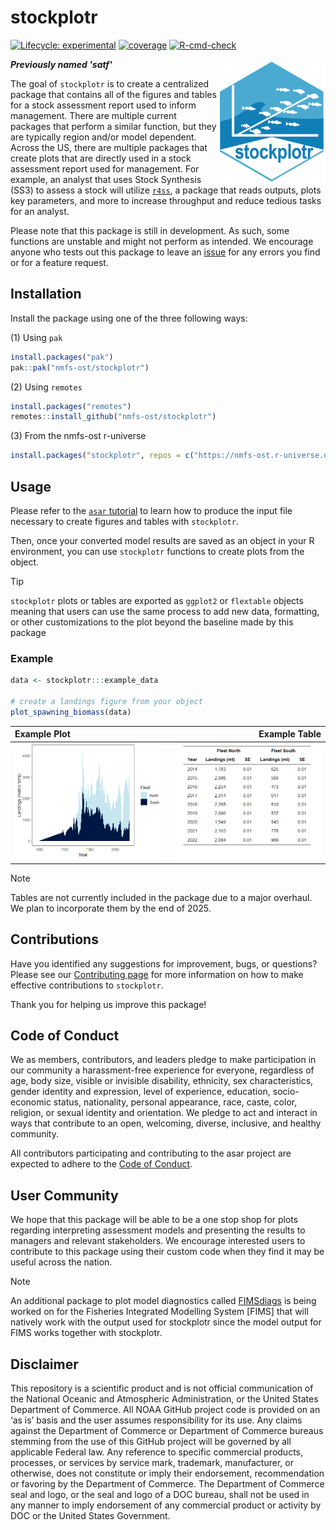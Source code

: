 # stockplotr

<!-- badges: start -->
[![Lifecycle: experimental](https://img.shields.io/badge/lifecycle-experimental-orange.svg)](https://lifecycle.r-lib.org/articles/stages.html#experimental)
[![coverage](https://img.shields.io/endpoint?url=https://raw.githubusercontent.com/nmfs-ost/stockplotr/refs/heads/badges/coverage-badge.json)](https://github.com/nmfs-ost/stockplotr/tree/badges)
[![R-cmd-check](https://github.com/nmfs-ost/stockplotr/actions/workflows/call-r-cmd-check.yml/badge.svg)](https://github.com/nmfs-ost/stockplotr/actions/workflows/call-r-cmd-check.yml)
<!-- badges: end -->

<img src="man/figures/stockplotr-hex.png" align="right" height="200" style="float:right; height:200px;" />

***Previously named 'satf'***

The goal of `stockplotr` is to create a centralized package that contains all of
the figures and tables for a stock assessment report used to inform management. 
There are multiple current packages that perform a 
similar function, but they are typically region and/or model dependent. Across 
the US, there are multiple packages that create plots that are directly used in 
a stock assessment report used for management. For example, an analyst that uses 
Stock Synthesis (SS3) to assess a stock will utilize [`r4ss`](https://github.com/r4ss/r4ss/), 
a package that reads outputs, plots key parameters, and more to increase 
throughput and reduce tedious tasks for an analyst.

Please note that this package is still in development. As such, some functions 
are unstable and might not perform as intended. We encourage anyone who tests 
out this package to leave an [issue](https://github.com/nmfs-ost/stockplotr/issues)
for any errors you find or for a feature request.

## Installation

Install the package using one of the three following ways:

(1) Using `pak`

```r
install.packages("pak")
pak::pak("nmfs-ost/stockplotr")
```

(2) Using `remotes`

```r
install.packages("remotes")
remotes::install_github("nmfs-ost/stockplotr")
```

(3) From the nmfs-ost r-universe

```r
install.packages("stockplotr", repos = c("https://nmfs-ost.r-universe.dev", "https://cloud.r-project.org"))
```

## Usage

Please refer to the [`asar` tutorial](https://connect.fisheries.noaa.gov/asar_tutorial/#section-preparing-to-run-create_template) to learn how to produce the input file necessary to create figures and tables with `stockplotr`.

Then, once your converted model results are saved as an object in your R environment, you can use `stockplotr` functions to create plots from the object.

> [!TIP]
> `stockplotr` plots or tables are exported as `ggplot2` or `flextable` objects 
> meaning that users can use the same process to add new data, formatting, or 
> other customizations to the plot beyond the baseline made by this package

### Example

```r
data <- stockplotr:::example_data

# create a landings figure from your object
plot_spawning_biomass(data)
```

Example Plot | Example Table |
:------------|---------------:
![Example landings plot from stockplotr](man/figures/landings_plot_ex.png) | ![Example landings tables from stockplotr](man/figures/landings_table_ex.png)

> [!NOTE]
> Tables are not currently included in the package due to a major overhaul.
> We plan to incorporate them by the end of 2025.

## Contributions

Have you identified any suggestions for improvement, bugs, or questions? Please see our [Contributing page](https://github.com/nmfs-ost/stockplotr/blob/main/CONTRIBUTING.md) for more information on how to make effective contributions to `stockplotr`.

Thank you for helping us improve this package!

## Code of Conduct

We as members, contributors, and leaders pledge to make participation in our community a harassment-free experience for everyone, regardless of age, body size, visible or invisible disability, ethnicity, sex characteristics, gender identity and expression, level of experience, education, socio-economic status, nationality, personal appearance, race, caste, color, religion, or sexual identity and orientation. We pledge to act and interact in ways that contribute to an open, welcoming, diverse, inclusive, and healthy community.

All contributors participating and contributing to the asar project are expected to adhere to the [Code of Conduct](https://github.com/nmfs-ost/stockplotr/blob/main/CODE_OF_CONDUCT.md).

## User Community

We hope that this package will be able to be a one stop shop for plots regarding 
interpreting assessment models and presenting the results to managers and relevant 
stakeholders. We encourage interested users to contribute to this package using 
their custom code when they find it may be useful across the nation.

> [!NOTE]
> An additional package to plot model diagnostics called [FIMSdiags](https://github.com/NOAA-FIMS/FIMSdiags) 
> is being worked on for the Fisheries Integrated Modelling System [FIMS] that 
> will natively work with the output used for stockplotr since the model output 
> for FIMS works together with stockplotr.

## Disclaimer

This repository is a scientific product and is not official communication of the National Oceanic and Atmospheric Administration, or the United States Department of Commerce. All NOAA GitHub project code is provided on an ‘as is’ basis and the user assumes responsibility for its use. Any claims against the Department of Commerce or Department of Commerce bureaus stemming from the use of this GitHub project will be governed by all applicable Federal law. Any reference to specific commercial products, processes, or services by service mark, trademark, manufacturer, or otherwise, does not constitute or imply their endorsement, recommendation or favoring by the Department of Commerce. The Department of Commerce seal and logo, or the seal and logo of a DOC bureau, shall not be used in any manner to imply endorsement of any commercial product or activity by DOC or the United States Government.

